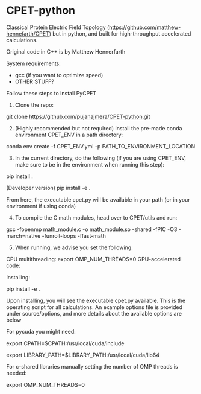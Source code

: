 # CPET-python

Classical Protein Electric Field Topology (https://github.com/matthew-hennefarth/CPET) but in python, and built for high-throughput accelerated calculations.

Original code in C++ is by Matthew Hennerfarth

System requirements:
- gcc (if you want to optimize speed)
- OTHER STUFF?

Follow these steps to install PyCPET

1. Clone the repo:

git clone https://github.com/pujanajmera/CPET-python.git

2. (Highly recommended but not required) Install the pre-made conda environment CPET_ENV in a path directory:

conda env create -f CPET_ENV.yml -p PATH_TO_ENVIRONMENT_LOCATION

3. In the current directory, do the following (if you are using CPET_ENV, make sure to be in 
the environment when running this step):

pip install .

(Developer version) pip install -e .

From here, the executable cpet.py will be available in your path (or in your environment if using conda)

4. To compile the C math modules, head over to CPET/utils and run:

gcc -fopenmp math_module.c -o math_module.so -shared -fPIC -O3 -march=native -funroll-loops -ffast-math

5. When running, we advise you set the following:

CPU multithreading: 
    export OMP_NUM_THREADS=0
GPU-accelerated code:
    




Installing:

pip install -e .

Upon installing, you will see the executable cpet.py available. This is the operating script for all calculations. An example options file is provided under source/options, and more details about the available options are below

For pycuda you might need:

export CPATH=$CPATH:/usr/local/cuda/include

export LIBRARY_PATH=$LIBRARY_PATH:/usr/local/cuda/lib64

For c-shared libraries manually setting the number of OMP threads is needed: 

export OMP_NUM_THREADS=0
